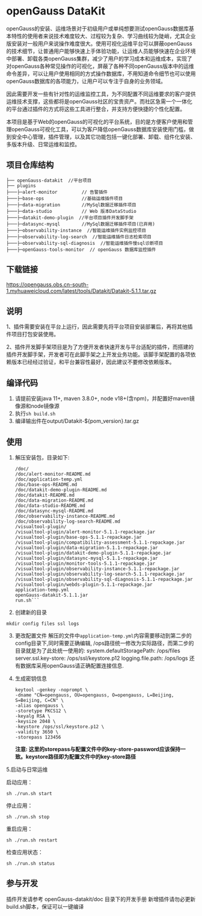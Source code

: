 # openGauss DataKit
openGauss的安装、运维场景对于初级用户或单纯想要测试openGauss数据库基本特性的使用者来说技术难度较大、过程较为复杂、学习曲线较为陡峭，尤其企业版安装对一般用户来说操作难度很大。使用可视化运维平台可以屏蔽openGauss的技术细节，让普通用户能够快速上手体验功能，让运维人员能够快速在企业环境中部署、卸载各类openGauss集群，减少了用户的学习成本和运维成本，实现了对openGauss各种常见操作的可视化，屏蔽了各种不同openGauss版本中的运维命令差异，可以让用户使用相同的方式操作数据库，不用知道命令细节也可以使用openGauss数据库的各项能力，让用户可以专注于自身的业务领域。

因此需要开发一些有针对性的运维监控工具，为不同配置不同运维要求的客户提供运维技术支撑，这些都将是openGauss社区的宝贵资产。而社区急需一个一体化的平台通过插件的方式将这些工具进行整合，并支持方便快捷的个性化配置。

本项目是基于Web的openGauss的可视化的平台系统，目的是方便客户使用和管理openGauss可视化工具，可以为客户降低openGauss数据库安装使用门槛，做到安全中心管理，插件管理，以及其它功能包括一键化部署、卸载、组件化安装、多版本升级、日常运维和监控。


## 项目仓库结构
```
├── openGauss-datakit  //平台项目
├── plugins
├───├─alert-monitor         // 告警插件
├───├─base-ops              //基础运维插件项目
├───├─data-migration        //MySql数据迁移插件项目
├───├─data-studio           // Web 版本DataStudio
├───├─datakit-demo-plugin  //平台项目插件开发脚手架
├───├─datasync-mysql        //MySql数据迁移插件项目(已弃用)
├───├─observability-instance  //智能运维插件实例监控项目
├───├─observability-log-search  //智能运维插件日志检索项目
├───├─observability-sql-diagnosis  //智能运维插件慢sql诊断项目
├───├─openGauss-tools-monitor  // openGauss 数据库监控插件
```
## 下载链接

https://opengauss.obs.cn-south-1.myhuaweicloud.com/latest/tools/Datakit/Datakit-5.1.1.tar.gz

## 说明
1、插件需要安装在平台上运行，因此需要先将平台项目安装部署后，再将其他插件项目打包安装使用。

2、插件开发脚手架项目是为了方便开发者快速开发与平台适配的插件，而搭建的插件开发脚手架，开发者可在此脚手架之上开发业务功能。该脚手架配置的各项依赖版本已经经过验证，和平台兼容性最好，因此建议不要修改依赖版本。

## 编译代码
1. 请提前安装java 11+, maven 3.8.0+, node v18+(含npm)，并配置好maven镜像源和node镜像源
2. 执行`sh build.sh`
3. 编译输出件在output/Datakit-${pom_version}.tar.gz

## 使用
1. 解压安装包，目录如下:
   ```shell
   /doc/
   /doc/alert-monitor-README.md
   /doc/application-temp.yml
   /doc/base-ops-README.md
   /doc/datakit-demo-plugin-README.md
   /doc/datakit-README.md
   /doc/data-migration-README.md
   /doc/data-studio-README.md
   /doc/datasync-mysql-README.md
   /doc/observability-instance-README.md
   /doc/observability-log-search-README.md
   /visualtool-plugin/
   /visualtool-plugin/alert-monitor-5.1.1-repackage.jar
   /visualtool-plugin/base-ops-5.1.1-repackage.jar
   /visualtool-plugin/compatibility-assessment-5.1.1-repackage.jar
   /visualtool-plugin/data-migration-5.1.1-repackage.jar
   /visualtool-plugin/datakit-demo-plugin-5.1.1-repackage.jar
   /visualtool-plugin/datasync-mysql-5.1.1-repackage.jar
   /visualtool-plugin/monitor-tools-5.1.1-repackage.jar
   /visualtool-plugin/observability-instance-5.1.1-repackage.jar
   /visualtool-plugin/observability-log-search-5.1.1-repackage.jar
   /visualtool-plugin/observability-sql-diagnosis-5.1.1-repackage.jar
   /visualtool-plugin/webds-plugin-5.1.1-repackage.jar
   application-temp.yml
   openGauss-datakit-5.1.1.jar
   run.sh```
2. 创建新的目录
 ```shell
mkdir config files ssl logs
 ```
3. 更改配置文件
   解压的文件中`application-temp.yml`内容需要移动到第二步的config目录下,同时需要正确编辑, /ops路径统一修改为实际路径，而第二步的目录就是为了此处统一使用的:
   system.defaultStoragePath: /ops/files  
   server.ssl.key-store: /ops/ssl/keystore.p12
   logging.file.path: /ops/logs
   还有数据库采用openGauss请正确配置连接信息.
4. 生成密钥信息
   ```shell
   keytool -genkey -noprompt \
   -dname "CN=opengauss, OU=opengauss, O=opengauss, L=Beijing, S=Beijing, C=CN" \
   -alias opengauss \
   -storetype PKCS12 \
   -keyalg RSA \
   -keysize 2048 \
   -keystore /ops/ssl/keystore.p12 \
   -validity 3650 \
   -storepass 123456
   ```


     **注意: 这里的storepass与配置文件中的key-store-password应该保持一致。keystore路径即为配置文件中的key-store路径** 

5.启动与日常运维

启动应用：

`sh ./run.sh start`

停止应用：

`sh ./run.sh stop`

重启应用：

`sh ./run.sh restart`

检查应用状态：

`sh ./run.sh status`

## 参与开发
插件开发请参考 openGauss-datakit/doc 目录下的开发手册
新增插件请勿必更新build.sh脚本，保证可以一键编译